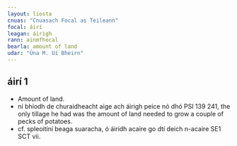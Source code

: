 ```yaml
---
layout: liosta
cnuas: "Cnuasach Focal as Teileann"
focal: áirí
leagan: áirigh
rann: ainmfhocal
bearla: amount of land
udar: "Úna M. Uí Bheirn"
---
```


## áirí 1 

* Amount of land. 
* ní bhíodh de churaidheacht aige ach áirigh peice 
nó dhó PSI 139 241, the only tillage he had was 
the amount of land needed to grow a couple of 
pecks of potatoes.
* cf. spleoitíní beaga suaracha, ó áiridh acaire 
go dtí deich n-acaire SE1 SCT vii.
